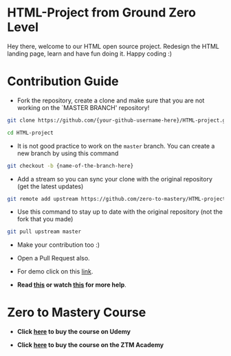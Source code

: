 
# HTML-Project from Ground Zero Level

Hey there, welcome to our HTML open source project. Redesign the HTML landing page, learn and have fun doing it. Happy coding :)

# Contribution Guide

- Fork the repository, create a clone and make sure that you are not working on the `MASTER BRANCH' repository!

```bash
git clone https://github.com/{your-github-username-here}/HTML-project.git
```

```bash
cd HTML-project
```

- It is not good practice to work on the `master` branch. You can create a new branch by using this command

```bash
git checkout -b {name-of-the-branch-here}
```

- Add a stream so you can sync your clone with the original repository (get the latest updates)

```bash
git remote add upstream https://github.com/zero-to-mastery/HTML-project.git
```

- Use this command to stay up to date with the original repository (not the fork that you made)

```bash
git pull upstream master
```

- Make your contribution too :)

- Open a Pull Request also.

- For demo click on this [link](https://zero-to-mastery.github.io/HTML-project/).

- **Read [this](https://help.github.com/en/articles/creating-a-pull-request-from-a-fork) or watch [this](https://www.youtube.com/watch?v=G1I3HF4YWEw) for more help**.

# Zero to Mastery Course

- **Click [here](https://www.udemy.com/course/the-complete-web-developer-zero-to-mastery/) to buy the course on Udemy**

- **Click [here](https://academy.zerotomastery.io/p/complete-web-developer-zero-to-mastery) to buy the course on the ZTM Academy**


